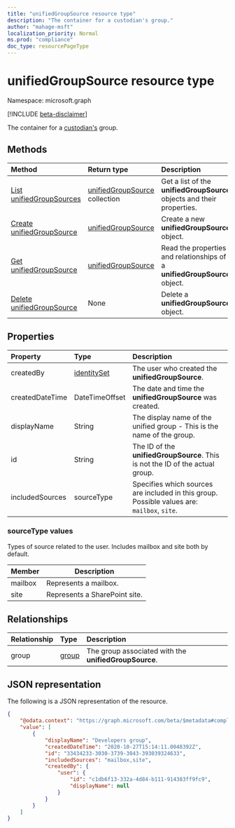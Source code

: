 ```yaml
---
title: "unifiedGroupSource resource type"
description: "The container for a custodian's group."
author: "mahage-msft"
localization_priority: Normal
ms.prod: "compliance"
doc_type: resourcePageType
---
```


# unifiedGroupSource resource type

Namespace: microsoft.graph

[!INCLUDE [beta-disclaimer](../../includes/beta-disclaimer.md)]

The container for a [custodian's](custodian.md) group.

## Methods

|Method|Return type|Description|
|:---|:---|:---|
|[List unifiedGroupSources](../api/custodian-list-unifiedgroupsources.md)|[unifiedGroupSource](../resources/unifiedgroupsource.md) collection|Get a list of the **unifiedGroupSource** objects and their properties.|
|[Create unifiedGroupSource](../api/custodian-post-unifiedgroupsources.md)|[unifiedGroupSource](../resources/unifiedgroupsource.md)|Create a new **unifiedGroupSource** object.|
|[Get unifiedGroupSource](../api/unifiedgroupsource-get.md)|[unifiedGroupSource](../resources/unifiedgroupsource.md)|Read the properties and relationships of a **unifiedGroupSource** object.|
|[Delete unifiedGroupSource](../api/unifiedgroupsource-delete.md)|None|Delete a **unifiedGroupSource** object.|

## Properties

|Property|Type|Description|
|:---|:---|:---|
|createdBy|[identitySet](../resources/identityset.md)|The user who created the **unifiedGroupSource**.|
|createdDateTime|DateTimeOffset|The date and time the **unifiedGroupSource** was created.|
|displayName|String|The display name of the unified group - This is the name of the group.|
|id|String|The ID of the **unifiedGroupSource**. This is not the ID of the actual group.|
|includedSources|sourceType|Specifies which sources are included in this group. Possible values are: `mailbox`, `site`.|

### sourceType values

Types of source related to the user. Includes mailbox and site both by default.

|Member|Description|
|:----|-----------|
|mailbox|Represents a mailbox.|
|site|Represents a SharePoint site.|

## Relationships

|Relationship|Type|Description|
|:---|:---|:---|
|group|[group](../resources/group.md)|The group associated with the **unifiedGroupSource**.|

## JSON representation

The following is a JSON representation of the resource.
<!-- {
  "blockType": "resource",
  "keyProperty": "id",
  "@odata.type": "microsoft.graph.unifiedGroupSource",
  "baseType": "microsoft.graph.dataSource",
  "openType": false
}
-->

``` json
{
    "@odata.context": "https://graph.microsoft.com/beta/$metadata#compliance/ediscovery/cases('4c8f8f70-7785-4bd4-b296-c98376a2c5e1')/custodians('2192ca408ea2410eba3bec8ae873be6b')/unifiedGroupSources",
    "value": [
        {
            "displayName": "Developers group",
            "createdDateTime": "2020-10-27T15:14:11.0048392Z",
            "id": "33434233-3030-3739-3043-393039324633",
            "includedSources": "mailbox,site",
            "createdBy": {
                "user": {
                    "id": "c1db6f13-332a-4d84-b111-914383ff9fc9",
                    "displayName": null
                }
            }
        }
    ]
}
```
